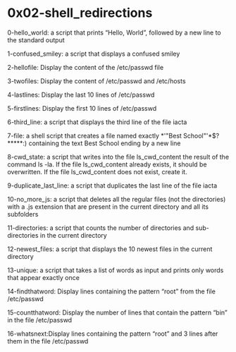 # 0x02-shell_redirections
0-hello_world: a script that prints “Hello, World”, followed by a new line to the standard output

1-confused_smiley: a script that displays a confused smiley

2-hellofile: Display the content of the /etc/passwd file

3-twofiles: Display the content of /etc/passwd and /etc/hosts

4-lastlines: Display the last 10 lines of /etc/passwd

5-firstlines: Display the first 10 lines of /etc/passwd

6-third_line: a script that displays the third line of the file iacta

7-file: a shell script that creates a file named exactly *\'"Best School"'\*$?*****:) containing the text Best School ending by a new line

8-cwd_state: a script that writes into the file ls_cwd_content the result of the command ls -la. If the file ls_cwd_content already exists, it should be overwritten. If the file ls_cwd_content does not exist, create it.

9-duplicate_last_line: a script that duplicates the last line of the file iacta

10-no_more_js: a script that deletes all the regular files (not the directories) with a .js extension that are present in the current directory and all its subfolders

11-directories:  a script that counts the number of directories and sub-directories in the current directory

12-newest_files: a script that displays the 10 newest files in the current directory

13-unique: a script that takes a list of words as input and prints only words that appear exactly once

14-findthatword: Display lines containing the pattern “root” from the file /etc/passwd

15-countthatword: Display the number of lines that contain the pattern “bin” in the file /etc/passwd

16-whatsnext:Display lines containing the pattern “root” and 3 lines after them in the file /etc/passwd
